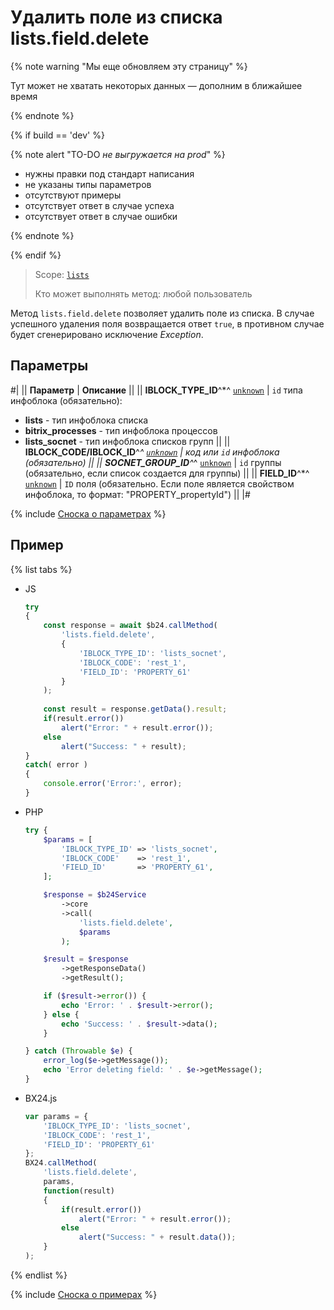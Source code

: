 # Удалить поле из списка lists.field.delete

{% note warning "Мы еще обновляем эту страницу" %}

Тут может не хватать некоторых данных — дополним в ближайшее время

{% endnote %}

{% if build == 'dev' %}

{% note alert "TO-DO _не выгружается на prod_" %}

- нужны правки под стандарт написания
- не указаны типы параметров
- отсутствуют примеры
- отсутствует ответ в случае успеха
- отсутствует ответ в случае ошибки

{% endnote %}

{% endif %}

> Scope: [`lists`](../../scopes/permissions.md)
>
> Кто может выполнять метод: любой пользователь

Метод `lists.field.delete` позволяет удалить поле из списка. В случае успешного удаления поля возвращается ответ `true`, в противном случае будет сгенерировано исключение *Exception*.

## Параметры

#|
|| **Параметр** | **Описание** ||
|| **IBLOCK_TYPE_ID**^*^
[`unknown`](../../data-types.md) | `id` типа инфоблока (обязательно):
- **lists** - тип инфоблока списка
- **bitrix_processes** - тип инфоблока процессов
- **lists_socnet** - тип инфоблока списков групп ||
|| **IBLOCK_CODE/IBLOCK_ID**^*^
[`unknown`](../../data-types.md) | код или `id` инфоблока (обязательно) ||
|| **SOCNET_GROUP_ID**^*^
[`unknown`](../../data-types.md) | `id` группы (обязательно, если список создается для группы) ||
|| **FIELD_ID**^*^
[`unknown`](../../data-types.md) | `ID` поля (обязательно. Если поле является свойством инфоблока, то формат: "PROPERTY_propertyId") ||
|#

{% include [Сноска о параметрах](../../../_includes/required.md) %}

## Пример

{% list tabs %}

- JS


    ```js
    try
    {
    	const response = await $b24.callMethod(
    		'lists.field.delete',
    		{
    			'IBLOCK_TYPE_ID': 'lists_socnet',
    			'IBLOCK_CODE': 'rest_1',
    			'FIELD_ID': 'PROPERTY_61'
    		}
    	);
    	
    	const result = response.getData().result;
    	if(result.error())
    		alert("Error: " + result.error());
    	else
    		alert("Success: " + result);
    }
    catch( error )
    {
    	console.error('Error:', error);
    }
    ```

- PHP


    ```php
    try {
        $params = [
            'IBLOCK_TYPE_ID' => 'lists_socnet',
            'IBLOCK_CODE'    => 'rest_1',
            'FIELD_ID'       => 'PROPERTY_61',
        ];
    
        $response = $b24Service
            ->core
            ->call(
                'lists.field.delete',
                $params
            );
    
        $result = $response
            ->getResponseData()
            ->getResult();
    
        if ($result->error()) {
            echo 'Error: ' . $result->error();
        } else {
            echo 'Success: ' . $result->data();
        }
    
    } catch (Throwable $e) {
        error_log($e->getMessage());
        echo 'Error deleting field: ' . $e->getMessage();
    }
    ```

- BX24.js

    ```js
    var params = {
        'IBLOCK_TYPE_ID': 'lists_socnet',
        'IBLOCK_CODE': 'rest_1',
        'FIELD_ID': 'PROPERTY_61'
    };
    BX24.callMethod(
        'lists.field.delete',
        params,
        function(result)
        {
            if(result.error())
                alert("Error: " + result.error());
            else
                alert("Success: " + result.data());
        }
    );
    ```

{% endlist %}

{% include [Сноска о примерах](../../../_includes/examples.md) %}